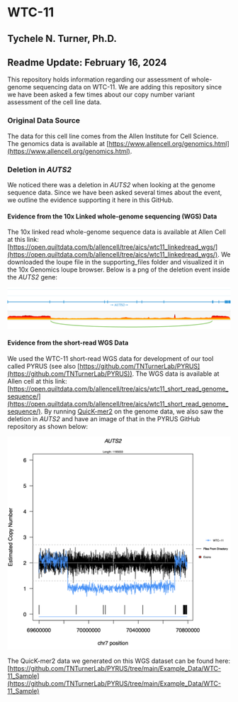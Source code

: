 # WTC-11
## Tychele N. Turner, Ph.D.
## Readme Update: February 16, 2024

This repository holds information regarding our assessment of whole-genome sequencing data on WTC-11. We are adding this repository since we have been asked a few times about our copy number variant assessment of the cell line data.

### Original Data Source
The data for this cell line comes from the Allen Institute for Cell Science. The genomics data is available at [https://www.allencell.org/genomics.html](https://www.allencell.org/genomics.html).

### Deletion in *AUTS2*
We noticed there was a deletion in *AUTS2* when looking at the genome sequence data. Since we have been asked several times about the event, we outline the evidence supporting it here in this GitHub.

#### Evidence from the 10x Linked whole-genome sequencing (WGS) Data
The 10x linked read whole-genome sequence data is available at Allen Cell at this link: [https://open.quiltdata.com/b/allencell/tree/aics/wtc11_linkedread_wgs/](https://open.quiltdata.com/b/allencell/tree/aics/wtc11_linkedread_wgs/). We downloaded the loupe file in the supporting_files folder and visualized it in the 10x Genomics loupe browser. Below is a png of the deletion event inside the *AUTS2* gene:

![AUTS2](images/WTC-11-10x-WGS-AUTS2-Deletion.png "AUTS2")

#### Evidence from the short-read WGS Data
We used the WTC-11 short-read WGS data for development of our tool called PYRUS (see also [https://github.com/TNTurnerLab/PYRUS](https://github.com/TNTurnerLab/PYRUS)). The WGS data is available at Allen cell at this link: [https://open.quiltdata.com/b/allencell/tree/aics/wtc11_short_read_genome_sequence/](https://open.quiltdata.com/b/allencell/tree/aics/wtc11_short_read_genome_sequence/). By running [QuicK-mer2](https://github.com/KiddLab/QuicK-mer2/) on the genome data, we also saw the deletion in *AUTS2* and have an image of that in the PYRUS GitHub repository as shown below:

![AUTS2](https://github.com/TNTurnerLab/PYRUS/blob/93309a329e268a31565e8ddbabef792b8591b968/Example_Plots/AUTS2_Sample_Directory.png)

The QuicK-mer2 data we generated on this WGS dataset can be found here: [https://github.com/TNTurnerLab/PYRUS/tree/main/Example_Data/WTC-11_Sample](https://github.com/TNTurnerLab/PYRUS/tree/main/Example_Data/WTC-11_Sample)

